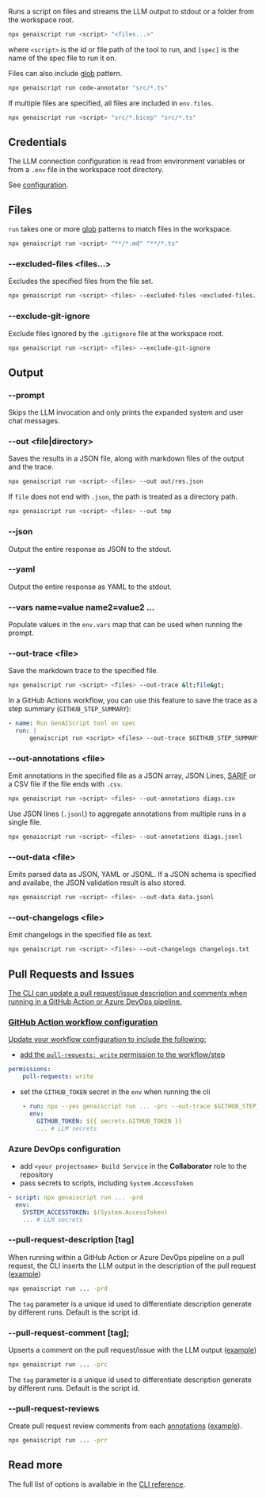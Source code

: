 
Runs a script on files and streams the LLM output to stdout or a folder from the workspace root.

```bash
npx genaiscript run <script> "<files...>"
```

where `<script>` is the id or file path of the tool to run, and `[spec]` is the name of the spec file to run it on.

Files can also include [glob](<https://en.wikipedia.org/wiki/Glob_(programming)>) pattern.

```sh
npx genaiscript run code-annotator "src/*.ts"
```

If multiple files are specified, all files are included in `env.files`.

```sh
npx genaiscript run <script> "src/*.bicep" "src/*.ts"
```

## Credentials

The LLM connection configuration is read from environment variables or from a `.env` file in the workspace root directory.

See [configuration](/genaiscript/getting-started/configuration).

## Files

`run` takes one or more [glob](<https://en.wikipedia.org/wiki/Glob_(programming)>) patterns to match files in the workspace.

```bash sh
npx genaiscript run <script> "**/*.md" "**/*.ts"
```

### --excluded-files &lt;files...&gt;

Excludes the specified files from the file set.

```sh "--excluded-files <excluded-files...>"
npx genaiscript run <script> <files> --excluded-files <excluded-files...>
```

### --exclude-git-ignore

Exclude files ignored by the `.gitignore` file at the workspace root.

```sh "--exclude-git-ignore"
npx genaiscript run <script> <files> --exclude-git-ignore
```

## Output

### --prompt

Skips the LLM invocation and only prints the expanded system and user chat messages.

### --out &lt;file|directory&gt;

Saves the results in a JSON file, along with markdown files of the output and the trace.

```sh "--out tmp"
npx genaiscript run <script> <files> --out out/res.json
```

If `file` does not end with `.json`, the path is treated as a directory path.

```sh "--out tmp"
npx genaiscript run <script> <files> --out tmp
```

### --json

Output the entire response as JSON to the stdout.

### --yaml

Output the entire response as YAML to the stdout.

### --vars name=value name2=value2 ...

Populate values in the `env.vars` map that can be used when running the prompt.

### --out-trace &lt;file&gt;

Save the markdown trace to the specified file.

```sh
npx genaiscript run <script> <files> --out-trace &lt;file&gt;
```

In a GitHub Actions workflow, you can use this feature to save the trace as a step summary (`GITHUB_STEP_SUMMARY`):

```yaml
- name: Run GenAIScript tool on spec
  run: |
      genaiscript run <script> <files> --out-trace $GITHUB_STEP_SUMMARY
```

### --out-annotations &lt;file&gt;

Emit annotations in the specified file as a JSON array, JSON Lines, [SARIF](https://sarifweb.azurewebsites.net/) or a CSV file if the file ends with `.csv`.

```sh
npx genaiscript run <script> <files> --out-annotations diags.csv
```

Use JSON lines (`.jsonl`) to aggregate annotations from multiple runs in a single file.

```sh
npx genaiscript run <script> <files> --out-annotations diags.jsonl
```

### --out-data &lt;file&gt;

Emits parsed data as JSON, YAML or JSONL. If a JSON schema is specified
and availabe, the JSON validation result is also stored.

```sh
npx genaiscript run <script> <files> --out-data data.jsonl
```

### --out-changelogs &lt;file&gt;

Emit changelogs in the specified file as text.

```sh
npx genaiscript run <script> <files> --out-changelogs changelogs.txt
```

## Pull Requests and Issues <a href="" id="pull-requests" />

The CLI can update a pull request/issue description and comments when running in a GitHub Action or Azure DevOps pipeline.

### GitHub Action workflow configuration

Update your workflow configuration to include the following:

-   add the `pull-requests: write` permission to the workflow/step

```yaml
permissions:
    pull-requests: write
```

-   set the `GITHUB_TOKEN` secret in the `env` when running the cli

```yaml
    - run: npx --yes genaiscript run ... -prc --out-trace $GITHUB_STEP_SUMMARY
      env:
        GITHUB_TOKEN: ${{ secrets.GITHUB_TOKEN }}
        ... # LLM secrets
```

### Azure DevOps configuration

-   add `<your projectname> Build Service` in the **Collaborator** role to the repository
-   pass secrets to scripts, including `System.AccessToken`

```yaml
- script: npx genaiscript run ... -prd
  env:
    SYSTEM_ACCESSTOKEN: $(System.AccessToken)
    ... # LLM secrets
```

### --pull-request-description \[tag\]

When running within a GitHub Action or Azure DevOps pipeline on a pull request,
the CLI inserts the LLM output in the description of the pull request ([example](https://github.com/microsoft/genaiscript/pull/564))

```sh
npx genaiscript run ... -prd
```

The `tag` parameter is a unique id used to differentiate description generate by different runs. Default is the script id.

### --pull-request-comment \[tag\];

Upserts a comment on the pull request/issue with the LLM output ([example](https://github.com/microsoft/genaiscript/pull/564#issuecomment-2200474305))

```sh
npx genaiscript run ... -prc
```

The `tag` parameter is a unique id used to differentiate description generate by different runs. Default is the script id.

### --pull-request-reviews

Create pull request review comments from each [annotations](/genaiscript/reference/scripts/annotations)
([example](https://github.com/microsoft/genaiscript/pull/564#pullrequestreview-2151692644)).

```sh
npx genaiscript run ... -prr
```

## Read more

The full list of options is available in the [CLI reference](/genaiscript/reference/cli/commands#run).
